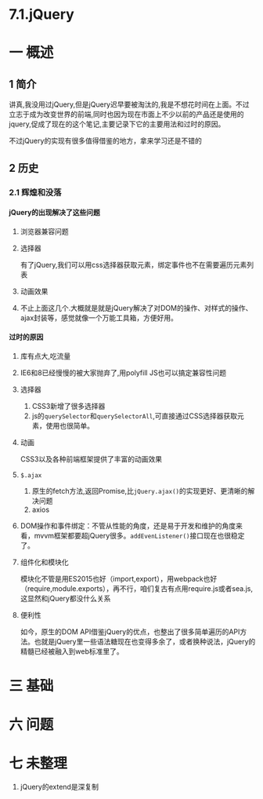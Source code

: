 # 7.1.jQuery

# 一 概述
## 1 简介
讲真,我没用过jQuery,但是jQuery迟早要被淘汰的,我是不想花时间在上面。不过立志于成为改变世界的前端,同时也因为现在市面上不少以前的产品还是使用的jquery,促成了现在的这个笔记,主要记录下它的主要用法和过时的原因。

不过jQuery的实现有很多值得借鉴的地方，拿来学习还是不错的

## 2 历史
### 2.1 辉煌和没落
#### jQuery的出现解决了这些问题
1. 浏览器兼容问题
2. 选择器

    有了jQuery,我们可以用css选择器获取元素，绑定事件也不在需要遍历元素列表
3. 动画效果
4. 不止上面这几个.大概就是就是jQuery解决了对DOM的操作、对样式的操作、ajax封装等，感觉就像一个万能工具箱，方便好用。

#### 过时的原因
1. 库有点大,吃流量
1. IE6和8已经慢慢的被大家抛弃了,用polyfill JS也可以搞定兼容性问题
2. 选择器
    1. CSS3新增了很多选择器
    2. js的`querySelector`和`querySelectorAll`,可直接通过CSS选择器获取元素，使用也很简单。
3. 动画

    CSS3以及各种前端框架提供了丰富的动画效果
4. `$.ajax`
    1. 原生的fetch方法,返回Promise,比`jQuery.ajax()`的实现更好、更清晰的解决问题
    2. axios
5. DOM操作和事件绑定：不管从性能的角度，还是易于开发和维护的角度来看，mvvm框架都要超jQuery很多。`addEvenListener()`接口现在也很稳定了。
6. 组件化和模块化

    模块化不管是用ES2015也好（import,export），用webpack也好（require,module.exports），再不行，咱们复古有点用require.js或者sea.js,这显然和jQuery都没什么关系
7. 便利性

    如今，原生的DOM API借鉴jQuery的优点，也整出了很多简单遍历的API方法。也就是jQuery里一些语法糖现在也变得多余了，或者换种说法，jQuery的精髓已经被融入到web标准里了。

# 三 基础


# 六 问题

# 七 未整理
1. jQuery的extend是深复制